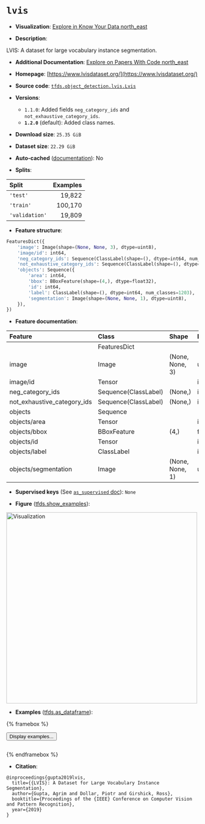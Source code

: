 <div itemscope itemtype="http://schema.org/Dataset">
  <div itemscope itemprop="includedInDataCatalog" itemtype="http://schema.org/DataCatalog">
    <meta itemprop="name" content="TensorFlow Datasets" />
  </div>
  <meta itemprop="name" content="lvis" />
  <meta itemprop="description" content="LVIS: A dataset for large vocabulary instance segmentation.&#10;&#10;To use this dataset:&#10;&#10;```python&#10;import tensorflow_datasets as tfds&#10;&#10;ds = tfds.load(&#x27;lvis&#x27;, split=&#x27;train&#x27;)&#10;for ex in ds.take(4):&#10;  print(ex)&#10;```&#10;&#10;See [the guide](https://www.tensorflow.org/datasets/overview) for more&#10;informations on [tensorflow_datasets](https://www.tensorflow.org/datasets).&#10;&#10;&lt;img src=&quot;https://storage.googleapis.com/tfds-data/visualization/fig/lvis-1.2.0.png&quot; alt=&quot;Visualization&quot; width=&quot;500px&quot;&gt;&#10;&#10;" />
  <meta itemprop="url" content="https://www.tensorflow.org/datasets/catalog/lvis" />
  <meta itemprop="sameAs" content="https://www.lvisdataset.org/" />
  <meta itemprop="citation" content="@inproceedings{gupta2019lvis,&#10;  title={{LVIS}: A Dataset for Large Vocabulary Instance Segmentation},&#10;  author={Gupta, Agrim and Dollar, Piotr and Girshick, Ross},&#10;  booktitle={Proceedings of the {IEEE} Conference on Computer Vision and Pattern Recognition},&#10;  year={2019}&#10;}" />
</div>

# `lvis`


*   **Visualization**:
    <a class="button button-with-icon" href="https://knowyourdata-tfds.withgoogle.com/#tab=STATS&dataset=lvis">
    Explore in Know Your Data
    <span class="material-icons icon-after" aria-hidden="true"> north_east
    </span> </a>

*   **Description**:

LVIS: A dataset for large vocabulary instance segmentation.

*   **Additional Documentation**:
    <a class="button button-with-icon" href="https://paperswithcode.com/dataset/lvis">
    Explore on Papers With Code
    <span class="material-icons icon-after" aria-hidden="true"> north_east
    </span> </a>

*   **Homepage**: [https://www.lvisdataset.org/](https://www.lvisdataset.org/)

*   **Source code**:
    [`tfds.object_detection.lvis.Lvis`](https://github.com/tensorflow/datasets/tree/master/tensorflow_datasets/object_detection/lvis/lvis.py)

*   **Versions**:

    *   `1.1.0`: Added fields `neg_category_ids` and
        `not_exhaustive_category_ids`.
    *   **`1.2.0`** (default): Added class names.

*   **Download size**: `25.35 GiB`

*   **Dataset size**: `22.29 GiB`

*   **Auto-cached**
    ([documentation](https://www.tensorflow.org/datasets/performances#auto-caching)):
    No

*   **Splits**:

Split          | Examples
:------------- | -------:
`'test'`       | 19,822
`'train'`      | 100,170
`'validation'` | 19,809

*   **Feature structure**:

```python
FeaturesDict({
    'image': Image(shape=(None, None, 3), dtype=uint8),
    'image/id': int64,
    'neg_category_ids': Sequence(ClassLabel(shape=(), dtype=int64, num_classes=1203)),
    'not_exhaustive_category_ids': Sequence(ClassLabel(shape=(), dtype=int64, num_classes=1203)),
    'objects': Sequence({
        'area': int64,
        'bbox': BBoxFeature(shape=(4,), dtype=float32),
        'id': int64,
        'label': ClassLabel(shape=(), dtype=int64, num_classes=1203),
        'segmentation': Image(shape=(None, None, 1), dtype=uint8),
    }),
})
```

*   **Feature documentation**:

Feature                     | Class                | Shape           | Dtype   | Description
:-------------------------- | :------------------- | :-------------- | :------ | :----------
                            | FeaturesDict         |                 |         |
image                       | Image                | (None, None, 3) | uint8   |
image/id                    | Tensor               |                 | int64   |
neg_category_ids            | Sequence(ClassLabel) | (None,)         | int64   |
not_exhaustive_category_ids | Sequence(ClassLabel) | (None,)         | int64   |
objects                     | Sequence             |                 |         |
objects/area                | Tensor               |                 | int64   |
objects/bbox                | BBoxFeature          | (4,)            | float32 |
objects/id                  | Tensor               |                 | int64   |
objects/label               | ClassLabel           |                 | int64   |
objects/segmentation        | Image                | (None, None, 1) | uint8   |

*   **Supervised keys** (See
    [`as_supervised` doc](https://www.tensorflow.org/datasets/api_docs/python/tfds/load#args)):
    `None`

*   **Figure**
    ([tfds.show_examples](https://www.tensorflow.org/datasets/api_docs/python/tfds/visualization/show_examples)):

<img src="https://storage.googleapis.com/tfds-data/visualization/fig/lvis-1.2.0.png" alt="Visualization" width="500px">

*   **Examples**
    ([tfds.as_dataframe](https://www.tensorflow.org/datasets/api_docs/python/tfds/as_dataframe)):

<!-- mdformat off(HTML should not be auto-formatted) -->

{% framebox %}

<button id="displaydataframe">Display examples...</button>
<div id="dataframecontent" style="overflow-x:auto"></div>
<script>
const url = "https://storage.googleapis.com/tfds-data/visualization/dataframe/lvis-1.2.0.html";
const dataButton = document.getElementById('displaydataframe');
dataButton.addEventListener('click', async () => {
  // Disable the button after clicking (dataframe loaded only once).
  dataButton.disabled = true;

  const contentPane = document.getElementById('dataframecontent');
  try {
    const response = await fetch(url);
    // Error response codes don't throw an error, so force an error to show
    // the error message.
    if (!response.ok) throw Error(response.statusText);

    const data = await response.text();
    contentPane.innerHTML = data;
  } catch (e) {
    contentPane.innerHTML =
        'Error loading examples. If the error persist, please open '
        + 'a new issue.';
  }
});
</script>

{% endframebox %}

<!-- mdformat on -->

*   **Citation**:

```
@inproceedings{gupta2019lvis,
  title={{LVIS}: A Dataset for Large Vocabulary Instance Segmentation},
  author={Gupta, Agrim and Dollar, Piotr and Girshick, Ross},
  booktitle={Proceedings of the {IEEE} Conference on Computer Vision and Pattern Recognition},
  year={2019}
}
```


